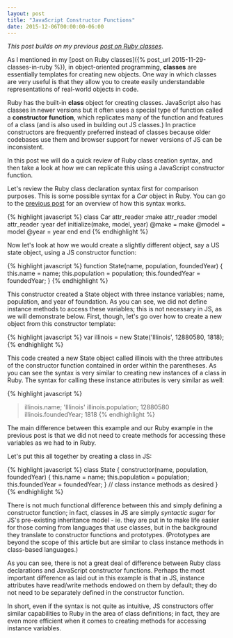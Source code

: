 ```yaml
---
layout: post
title: "JavaScript Constructor Functions"
date: 2015-12-06T00:00:00-06:00
---
```

<em>This post builds on my previous <a href="{% post_url 2015-11-29-classes-in-ruby %}">post on Ruby classes</a></em>.

As I mentioned in my [post on Ruby classes]({% post_url 2015-11-29-classes-in-ruby %}), in object-oriented programming, <strong>classes</strong> are essentially templates for creating new objects. One way in which classes are very useful is that they allow you to create easily understandable representations of real-world objects in code.

Ruby has the built-in <strong>class</strong> object for creating classes. JavaScript also has classes in newer versions but it often uses a special type of function called a <strong>constructor function</strong>, which replicates many of the function and features of a class (and is also used in building out JS classes.) In practice constructors are frequently preferred instead of classes because older codebases use them and browser support for newer versions of JS can be inconsistent.

In this post we will do a quick review of Ruby class creation syntax, and then take a look at how we can replicate this using a JavaScript constructor function.

Let's review the Ruby class declaration syntax first for comparison purposes. This is some possible syntax for a <em>Car</em> object in Ruby. You can go to the <a href="{% post_url 2015-11-29-classes-in-ruby %}">previous post</a> for an overview of how this syntax works.

{% highlight javascript %}
class Car
attr_reader :make
attr_reader :model
attr_reader :year
def initialize(make, model, year)
@make = make
@model = model
@year = year
end
end
{% endhighlight %}

Now let's look at how we would create a slightly different object, say a US state object, using a JS constructor function:

{% highlight javascript %}
function State(name, population, foundedYear) {
this.name = name;
this.population = population;
this.foundedYear = foundedYear;
}
{% endhighlight %}

This constructor created a State object with three instance variables; name, population, and year of foundation. As you can see, we did not define instance methods to access these variables; this is not necessary in JS, as we will demonstrate below. First, though, let's go over how to create a new object from this constructor template:

{% highlight javascript %}
var illinois = new State('Illinois', 12880580, 1818);
{% endhighlight %}

This code created a new State object called illinois with the three attributes of the constructor function contained in order within the parentheses. As you can see the syntax is very similar to creating new instances of a class in Ruby. The syntax for calling these instance attributes is very similar as well:

{% highlight javascript %}
> illinois.name;
'Illinois'
> illinois.population;
12880580
> illinois.foundedYear;
1818
{% endhighlight %}

The main difference between this example and our Ruby example in the previous post is that we did not need to create methods for accessing these variables as we had to in Ruby.

Let's put this all together by creating a class in JS:

{% highlight javascript %}
class State {
  constructor(name, population, foundedYear) {
    this.name = name;
    this.population = population;
    this.foundedYear = foundedYear;
  }
// class instance methods as desired
}
{% endhighlight %}

There is not much functional difference between this and simply defining a constructor function; in fact, classes in JS are simply *syntactic sugar* for JS's pre-existing inheritance model - ie. they are put in to make life easier for those coming from languages that use classes, but in the background they translate to constructor functions and prototypes. (Prototypes are beyond the scope of this article but are similar to class instance methods in class-based languages.)

As you can see, there is not a great deal of difference between Ruby class declarations and JavaScript constructor functions. Perhaps the most important difference as laid out in this example is that in JS, instance attributes have read/write methods endowed on them by default; they do not need to be separately defined in the constructor function.

In short, even if the syntax is not quite as intuitive, JS constructors offer similar capabilities to Ruby in the area of class definitions; in fact, they are even more efficient when it comes to creating methods for accessing instance variables.


